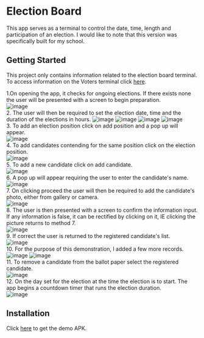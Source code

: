 # Election Board
This app serves as a terminal to control the date, time, length and participation of an election. I would like to note that this version was specifically built for my school.

## Getting Started
This project only contains information related to the election board terminal. To access information on the Voters terminal click [here](https://github.com/nenecorporates/Vote).

1.On opening the app, it checks for ongoing elections. If there exists none the user will be presented with a screen to begin preparation.  
![image](https://github.com/nenecorporates/Election-Board/raw/master/ScreenShot/sseb02.jpg)  
2. The user will then be required to set the election date, time and the duration of the elections in hours.
![image](https://github.com/nenecorporates/Election-Board/raw/master/ScreenShot/sseb03.jpg)
![image](https://github.com/nenecorporates/Election-Board/raw/master/ScreenShot/sseb04.jpg)
![image](https://github.com/nenecorporates/Election-Board/raw/master/ScreenShot/sseb05.jpg)
![image](https://github.com/nenecorporates/Election-Board/raw/master/ScreenShot/sseb06.jpg)  
3. To add an election position click on add position and a pop up will appear.  
![image](https://github.com/nenecorporates/Election-Board/raw/master/ScreenShot/sseb07.jpg)  
4. To add candidates contending for the same position click on the election position.  
![image](https://github.com/nenecorporates/Election-Board/raw/master/ScreenShot/sseb08.jpg)  
5. To add a new candidate click on add candidate.  
![image](https://github.com/nenecorporates/Election-Board/raw/master/ScreenShot/sseb09.jpg)  
6. A pop up will appear requiring the user to enter the candidate's name.  
![image](https://github.com/nenecorporates/Election-Board/raw/master/ScreenShot/sseb10.jpg)  
7. On clicking proceed the user will then be required to add the candidate's photo, either from gallery or camera.  
![image](https://github.com/nenecorporates/Election-Board/raw/master/ScreenShot/sseb11.jpg)  
8. The user is then presented with a screen to confirm the information input. If any information is false, it can be rectified by clicking on it, IE clicking the picture returns to method 7.  
![image](https://github.com/nenecorporates/Election-Board/raw/master/ScreenShot/sseb12.jpg)  
9. If correct the user is returned to the registered candidate's list.  
![image](https://github.com/nenecorporates/Election-Board/raw/master/ScreenShot/sseb13.jpg)  
10. For the purpose of this demonstration, I added a few more records.  
![image](https://github.com/nenecorporates/Election-Board/raw/master/ScreenShot/sseb14.jpg)
![image](https://github.com/nenecorporates/Election-Board/raw/master/ScreenShot/sseb15.jpg)  
11. To remove a candidate from the ballot paper select the registered candidate.  
![image](https://github.com/nenecorporates/Election-Board/raw/master/ScreenShot/sseb16.jpg)  
12. On the day set for the election at the time the election is to start. The app begins a countdown timer that runs the election duration.  
![image](https://github.com/nenecorporates/Election-Board/raw/master/ScreenShot/sseb17.jpg)  

## Installation
Click [here](https://drive.google.com/uc?export=view&id=1vzC9IxRN8cFoPpiMmYAYM7op8rWPojGM) to get the demo APK.

